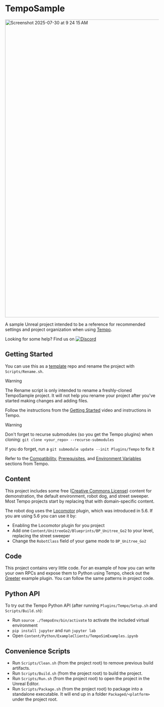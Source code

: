 # TempoSample

<img width="1914" height="975" alt="Screenshot 2025-07-30 at 9 24 15 AM" src="https://github.com/user-attachments/assets/f8422d2a-37d2-4e70-a418-f72537fd8d80" />

A sample Unreal project intended to be a reference for recommended settings and project organization when using [Tempo](https://github.com/tempo-sim/Tempo).

Looking for some help? Find us on [![Discord](https://img.shields.io/badge/Discord-Join%20Server-5865F2?logo=discord&logoColor=white)](https://discord.gg/bKa2hnGYnw)

## Getting Started
You can use this as a [template](https://docs.github.com/en/repositories/creating-and-managing-repositories/creating-a-repository-from-a-template) repo and rename the project with `Scripts/Rename.sh`.

> [!Warning]
> The Rename script is only intended to rename a freshly-cloned TempoSample project. It will not help you rename your project after you've started making changes and adding files.

Follow the instructions from the [Getting Started](https://github.com/tempo-sim/Tempo?tab=readme-ov-file#getting-started) video and instructions in Tempo.

> [!Warning]
> Don't forget to recurse submodules (so you get the Tempo plugins) when cloning:
`git clone <your_repo> --recurse-submodules`
> 
> If you do forget, run a `git submodule update --init Plugins/Tempo` to fix it

Refer to the [Compatibility](https://github.com/tempo-sim/Tempo/tree/release#compatibility), [Prerequisites](https://github.com/tempo-sim/Tempo/tree/release?tab=readme-ov-file#prerequisites), and [Environment Variables](https://github.com/tempo-sim/Tempo/tree/release?tab=readme-ov-file#environment-variables) sections from Tempo.

## Content
This project includes some free ([Creative Commons License](https://creativecommons.org/licenses/by/4.0/)) content for demonstration, the default environment, robot dog, and street sweeper. Most Tempo projects start by replacing that with domain-specific content.

The robot dog uses the [Locomotor](https://dev.epicgames.com/community/learning/tutorials/EkxO/unreal-engine-procedural-animation-with-a-locomotor) plugin, which was introduced in 5.6. If you are using 5.6 you can use it by:
- Enabling the Locomotor plugin for you project
- Add one `Content/UnitreeGo2/Blueprints/BP_Unitree_Go2` to your level, replacing the street sweeper
- Change the `RobotClass` field of your game mode to `BP_Unitree_Go2`

## Code
This project contains very little code. For an example of how you can write your own RPCs and expose them to Python using Tempo, check out the [Greeter](https://github.com/tempo-sim/Greeter/) example plugin. You can follow the same patterns in project code.

## Python API
To try out the Tempo Python API (after running `Plugins/Tempo/Setup.sh` and `Scripts/Build.sh`):
- Run `source ./TempoEnv/bin/activate` to activate the included virtual environment
- `pip install jupyter` and run `jupyter lab`
- Open `Content/Python/ExampleClients/TempoSimExamples.ipynb`

## Convenience Scripts
- Run `Scripts/Clean.sh` (from the project root) to remove previous build artifacts.
- Run `Scripts/Build.sh` (from the project root) to build the project.
- Run `Scripts/Run.sh` (from the project root) to open the project in the Unreal Editor.
- Run `Scripts/Package.sh` (from the project root) to package into a standalone executable. It will end up in a folder `Packaged/<platform>` under the project root.
